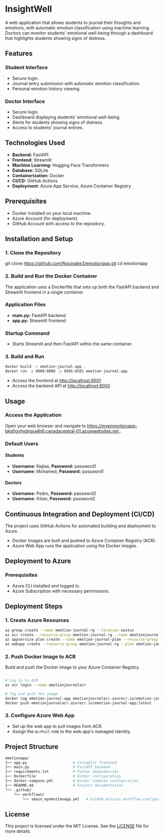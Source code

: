 # InsightWell

A web application that allows students to journal their thoughts and emotions, with automatic emotion classification using machine learning. Doctors can monitor students' emotional well-being through a dashboard that highlights students showing signs of distress.

## Features

### Student Interface
- Secure login.
- Journal entry submission with automatic emotion classification.
- Personal emotion history viewing.

### Doctor Interface
- Secure login.
- Dashboard displaying students' emotional well-being.
- Alerts for students showing signs of distress.
- Access to students' journal entries.

## Technologies Used
- **Backend:** FastAPI
- **Frontend:** Streamlit
- **Machine Learning:** Hugging Face Transformers
- **Database:** SQLite
- **Containerization:** Docker
- **CI/CD:** GitHub Actions
- **Deployment:** Azure App Service, Azure Container Registry

## Prerequisites
- Docker installed on your local machine.
- Azure Account (for deployment).
- GitHub Account with access to the repository.

## Installation and Setup

### 1. Clone the Repository

git clone https://github.com/Nguinabe3/emotionapp.git
cd emotionapp
### 2. Build and Run the Docker Container
The application uses a Dockerfile that sets up both the FastAPI backend and Streamlit frontend in a single container.
### Application Files
- **main.py:** FastAPI backend
- **app.py:** Streamlit frontend

### Startup Command
- Starts Streamlit and then FastAPI within the same container.

### 3. Build and Run
```bash
docker build -t emotion-journal-app .
docker run -p 8000:8000 -p 8501:8501 emotion-journal-app
```
- Access the frontend at [http://localhost:8501](http://localhost:8501)
- Access the backend API at [http://localhost:8000](http://localhost:8000)

## Usage

### Access the Application
Open your web browser and navigate to [https://myemmotionapp-bkg0gyhydrgxa4h6.canadacentral-01.azurewebsites.net
](https://myemmotionapp-bkg0gyhydrgxa4h6.canadacentral-01.azurewebsites.net
).

### Default Users

#### Students
- **Username:** Najlaa, **Password:** password1
- **Username:** Mohamed, **Password:** password1

#### Doctors
- **Username:** Pedro, **Password:** password2
- **Username:** Kilian, **Password:** password2

## Continuous Integration and Deployment (CI/CD)
The project uses GitHub Actions for automated building and deployment to Azure.

- Docker Images are built and pushed to Azure Container Registry (ACR).
- Azure Web App runs the application using the Docker images.

## Deployment to Azure

### Prerequisites
- Azure CLI installed and logged in.
- Azure Subscription with necessary permissions.
## Deployment Steps

### 1. Create Azure Resources
```bash
az group create --name emotion-journal-rg --location eastus
az acr create --resource-group emotion-journal-rg --name emotionjournalacr --sku Basic
az appservice plan create --name emotion-journal-plan --resource-group emotion-journal-rg --is-linux --sku B1
az webapp create --resource-group emotion-journal-rg --plan emotion-journal-plan --name emotion-journal-app --multicontainer-config-type compose --multicontainer-config-file docker-compose.yml
```
### 2. Push Docker Image to ACR
Build and push the Docker image to your Azure Container Registry.
```bash

# Log in to ACR
az acr login --name emotionjournalacr

# Tag and push the image
docker tag emotion-journal-app emotionjournalacr.azurecr.io/emotion-journal-app:latest
docker push emotionjournalacr.azurecr.io/emotion-journal-app:latest
```
### 3. Configure Azure Web App
- Set up the web app to pull images from ACR.
- Assign the `AcrPull` role to the web app's managed identity.

## Project Structure

```bash
emotionapp/
├── app.py                     # Streamlit frontend
├── main.py                    # FastAPI backend
├── requirements.txt           # Python dependencies
├── Dockerfile                 # Docker configuration
├── docker-compose.yml         # Docker Compose configuration
├── README.md                  # Project documentation
└── .github/
    └── workflows/
        └── smain_myemotionapp.yml   # GitHub Actions workflow configuration

```
## License
This project is licensed under the MIT License. See the [LICENSE](./LICENSE) file for more details.
